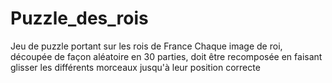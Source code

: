 # Puzzle_des_rois
Jeu de puzzle portant sur les rois de France
Chaque image de roi, découpée de façon aléatoire en 30 parties, doit être recomposée en faisant glisser les différents morceaux jusqu'à leur position correcte

